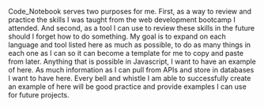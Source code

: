 Code_Notebook serves two purposes for me. First, as a way to review and practice the skills I was taught from the web development bootcamp I attended. And second, as a tool I can use to review these skills in the future should I forget how to do something. My goal is to expand on each language and tool listed here as much as possible, to do as many things in each one as I can so it can become a template for me to copy and paste from later. Anything that is possible in Javascript, I want to have an example of here. As much information as I can pull from APIs and store in databases I want to have here. Every bell and whistle I am able to successfully create an example of here will be good practice and provide examples I can use for future projects.